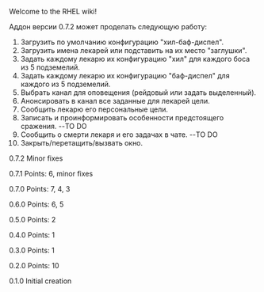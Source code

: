 Welcome to the RHEL wiki!

Аддон версии 0.7.2 может проделать следующую работу:

1. Загрузить по умолчанию конфигурацию "хил-баф-диспел".
2. Загрузить имена лекарей или подставить на их место "заглушки".
3. Задать каждому лекарю их конфигурацию "хил" для каждого боса из 5 подземелий.
4. Задать каждому лекарю их конфигурацию "баф-диспел" для каждого из 5 подземелий.
5. Выбрать канал для оповещения (рейдовый или задать выделенный).
6. Анонсировать в канал все заданные для лекарей цели.
7. Сообщить лекарю его персональные цели.
8. Записать и проинформировать особенности предстоящего сражения. --TO DO
9. Сообщить о смерти лекаря и его задачах в чате. --TO DO
10. Закрыть/перетащить/вызвать окно.

  0.7.2 Minor fixes
  
  0.7.1 Points: 6, minor fixes
  
0.7.0 Points: 7, 4, 3

0.6.0 Points: 6, 5

0.5.0 Points: 2

0.4.0 Points: 1

0.3.0 Points: 1

0.2.0 Points: 10

0.1.0 Initial creation
